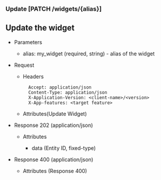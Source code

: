 ### Update [PATCH /widgets/{alias}]

## **Update the widget**

+ Parameters
    + alias: my_widget (required, string) - alias of the widget


+ Request
    + Headers

            Accept: application/json
            Content-Type: application/json
            X-Application-Version: <client-name>/<version>
            X-App-features: <target feature>
          
    + Attributes(Update Widget)

+ Response 202 (application/json)
    
    + Attributes
        
        + data (Entity ID, fixed-type)
    
+ Response 400 (application/json)
              
    + Attributes (Response 400)

<!-- include(../error_responses.md) -->
